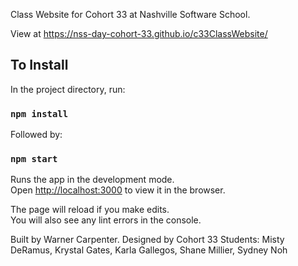 Class Website for Cohort 33 at Nashville Software School.


View at https://nss-day-cohort-33.github.io/c33ClassWebsite/

## To Install

In the project directory, run:

### `npm install`

Followed by:

### `npm start`

Runs the app in the development mode.<br>
Open [http://localhost:3000](http://localhost:3000) to view it in the browser.

The page will reload if you make edits.<br>
You will also see any lint errors in the console.


Built by Warner Carpenter.
Designed by Cohort 33 Students:
Misty DeRamus, Krystal Gates, Karla Gallegos, Shane Millier, Sydney Noh 


